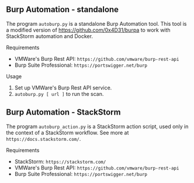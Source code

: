 ## Burp Automation - standalone
The program `autoburp.py` is a standalone Burp Automation tool.
This tool is a modified version of https://github.com/0x4D31/burpa to work with StackStorm automation and Docker.

Requirements
* VMWare's Burp Rest API: `https://github.com/vmware/burp-rest-api`
* Burp Suite Professional: `https://portswigger.net/burp`

Usage
1. Set up VMWare's Burp Rest API service.
2. `autoburp.py [ url ]` to run the scan.

## Burp Automation - StackStorm
The program `autoburp_action.py` is a StackStorm action script, used only in the context of a StackStorm workflow.
See more at `https://docs.stackstorm.com/`.

Requirements
* StackStorm: `https://stackstorm.com/`
* VMWare's Burp Rest API: `https://github.com/vmware/burp-rest-api`
* Burp Suite Professional: `https://portswigger.net/burp`
